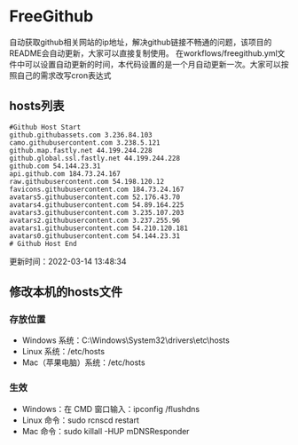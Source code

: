 # FreeGithub
自动获取github相关网站的ip地址，解决github链接不畅通的问题，该项目的README会自动更新，大家可以直接复制使用。
在workflows/freegithub.yml文件中可以设置自动更新的时间，本代码设置的是一个月自动更新一次。大家可以按照自己的需求改写cron表达式

## hosts列表
```base
#Github Host Start
github.githubassets.com 3.236.84.103
camo.githubusercontent.com 3.238.5.121
github.map.fastly.net 44.199.244.228
github.global.ssl.fastly.net 44.199.244.228
github.com 54.144.23.31
api.github.com 184.73.24.167
raw.githubusercontent.com 54.198.120.12
favicons.githubusercontent.com 184.73.24.167
avatars5.githubusercontent.com 52.176.43.70
avatars4.githubusercontent.com 54.89.164.225
avatars3.githubusercontent.com 3.235.107.203
avatars2.githubusercontent.com 3.237.255.96
avatars1.githubusercontent.com 54.210.120.181
avatars0.githubusercontent.com 54.144.23.31
# Github Host End
```

更新时间：2022-03-14 13:48:34

## 修改本机的hosts文件
### 存放位置
* Windows 系统：C:\Windows\System32\drivers\etc\hosts
* Linux 系统：/etc/hosts
* Mac（苹果电脑）系统：/etc/hosts

### 生效
* Windows：在 CMD 窗口输入：ipconfig /flushdns
* Linux 命令：sudo rcnscd restart
* Mac 命令：sudo killall -HUP mDNSResponder